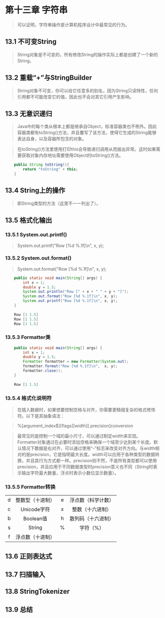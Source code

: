 # 第十三章 字符串
> 可以证明，字符串操作是计算机程序设计中最常见的行为。

## 13.1 不可变String
> String对象是不可变的，所有修改String的操作实际上都是创建了一个新的String。

## 13.2 重载“+”与StringBuilder
> String对象不可变，你可以给它任意多的别名，因为String只读特性，任何引用都不可能改变它的值，因此也不会对其它引用产生影响。

## 13.3 无意识递归
> Java中的每个类从根本上都是继承自Object，标准容器类也不例外。因此容器类都有toString()方法，并且覆写了该方法，使得它生成的String能够表达自身，以及容器所包含的对象。

> 在toString()方法里使用打印this会导致递归调用从而报出异常。这时如果需要获取对象内存地址需要使用Object的toString()方法。

```java
	public String toString(){
		return "toString" + this;
	}
```

## 13.4 String上的操作
> 即String类型的方法（这里不一一列出了）。

## 13.5 格式化输出

### 13.5.1 System.out.printf()
> System.out.printf("Row [%d %.1f]\n", x, y);

### 13.5.2 System.out.format()
> System.out.format("Row [%d %.1f]\n", x, y);

```java
	public static void main(String[] args) {
		int x = 1;
		double y = 1.5;
		System.out.println("Row [" + x + " " + y + "]");
		System.out.format("Row [%d %.1f]\n", x, y);
		System.out.printf("Row [%d %.1f]\n", x, y);
	}
	
	Row [1 1.5]
	Row [1 1.5]
	Row [1 1.5]
```

### 13.5.3 Formatter类

```java
	public static void main(String[] args) {
		int x = 1;
		double y = 1.5;
		Formatter formatter = new Formatter(System.out);
		formatter.format("Row [%d %.1f]\n",  x, y);
		formatter.close();
	}
	
	Row [1 1.5]
```

### 13.5.4 格式化说明符
> 在插入数据时，如果想要控制空格与对齐，你需要更精细复杂的格式修饰符。以下是其抽象语法：

> %\[argument_index$]\[flags]\[width]\[.precision]conversion

> 最常见的是控制一个域的最小尺寸，可以通过制定width来实现。Formatter对象通过在必要时添加空格来确保一个域至少达到某个长度。默认情况下数据是右对齐，可以通过使用“-”标志来改变对齐方向。与width相对的是precision，它是指明最大长度。width可以应用于各种类型的数据转换，并且其行为方式都一样。precision则不然，不是所有类型都可以使用precision，并且应用于不同数据类型时precision意义也不同（String时表示输出字符最大数量，浮点时表示小数位显示数量）。

### 13.5.5 Formatter转换

 |  |  |  |  |
 | :-: | :-: | :-: | :-: |
 | d | 整数型（十进制） | e | 浮点数（科学计数） |
 | c | Unicode字符 | x | 整数（十六进制） |
 | b | Boolean值 | h | 散列码（十六进制） |
 | s | String | % | 字符（%） |
 | f | 浮点数（十进制） |  |  |

## 13.6 正则表达式
> 

## 13.7 扫描输入
> 

## 13.8 StringTokenizer
> 

## 13.9 总结
> 